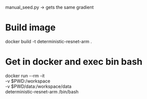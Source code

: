 manual_seed.py 
-> gets the same gradient


# Build image 
docker build -t deterministic-resnet-arm .

# Get in docker and exec bin bash
docker run --rm -it \
    -v $PWD:/workspace \
    -v $PWD/data:/workspace/data \
    deterministic-resnet-arm /bin/bash
